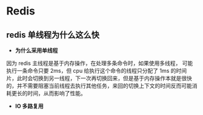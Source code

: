 # Redis

## redis 单线程为什么这么快

- **为什么采用单线程**
  
因为 redis 主线程是基于内存操作，在处理多条命令时，如果使用多线程， 可能执行一条命令只要 2ms，但 cpu 给执行这个命令的线程只分配了 1ms 的时间片，此时会切换到另一线程，下一次再切换回来，但是基于内存操作本就是很快的，并不需要阻塞当前线程去执行其他任务，来回的切换上下文的时间反而可能消耗更长的时间，从而影响了性能。

- **IO 多路复用**
  
  